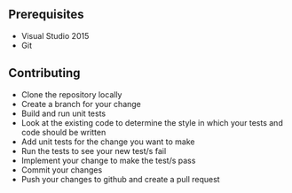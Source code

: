 ## Prerequisites

* Visual Studio 2015
* Git

## Contributing
* Clone the repository locally
* Create a branch for your change
* Build and run unit tests
* Look at the existing code to determine the style in which your tests and code should be written
* Add unit tests for the change you want to make
* Run the tests to see your new test/s fail
* Implement your change to make the test/s pass
* Commit your changes
* Push your changes to github and create a pull request
